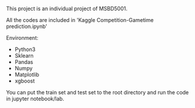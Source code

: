 This project is an individual project of MSBD5001.

All the codes are included in 'Kaggle Competition-Gametime prediction.ipynb'

Environment:

- Python3
- Sklearn
- Pandas
- Numpy
- Matplotlib
- xgboost



You can put the train set and test set to the root directory and run the code in jupyter notebook/lab.